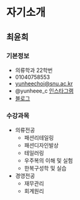 # 자기소개
## 최윤희
### 기본정보
* 의류학과 22학번
* 01040758553
* yunheechoi@snu.ac.kr
* @yunheee_c  [인스타그램](https://www.instagram.com/yunheee_c/)
* [블로그](https://blog.naver.com/yunheeec)

### 수강과목
* 의류전공
    * 패션리테일링
    * 패션디자인발상
    * 테일러링
    * 우주복의 이해 및 실험
    * 한복구성학 및 실습
* 경영전공
    * 재무관리
    * 회계원리